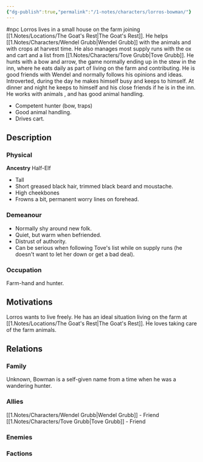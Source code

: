 ```yaml
---
{"dg-publish":true,"permalink":"/1-notes/characters/lorros-bowman/"}
---
```


#npc 
Lorros lives in a small house on the farm joining [[1.Notes/Locations/The Goat's Rest\|The Goat's Rest]]. He helps [[1.Notes/Characters/Wendel Grubb\|Wendel Grubb]] with the animals and with crops at harvest time. He also manages most supply runs with the ox and cart and a list from [[1.Notes/Characters/Tove Grubb\|Tove Grubb]].
He hunts with a bow and arrow, the game normally ending up in the stew in the inn, where he eats daily as part of living on the farm and contributing. He is good friends with Wendel and normally follows his opinions and ideas. Introverted, during the day he makes himself busy and keeps to himself. At dinner and night he keeps to himself and his close friends if he is in the inn. 
He works with animals , and has good animal handling. 
* Competent hunter (bow, traps)
* Good animal handling.
* Drives cart.

## Description
### Physical
**Ancestry** Half-Elf
* Tall
* Short greased black hair, trimmed black beard and moustache.
* High cheekbones
* Frowns a bit, permanent worry lines on forehead. 

### Demeanour
* Normally shy around new folk.
* Quiet, but warm when befriended.
* Distrust of authority.
* Can be serious when following Tove's list while on supply runs (he doesn't want to let her down or get a bad deal).
### Occupation
Farm-hand and hunter.
## Motivations
Lorros wants to live freely. He has an ideal situation living on the farm at [[1.Notes/Locations/The Goat's Rest\|The Goat's Rest]]. He loves taking care of the farm animals.

## Relations
### Family
Unknown, Bowman is a self-given name from a time when he was a wandering hunter.
### Allies
[[1.Notes/Characters/Wendel Grubb\|Wendel Grubb]] - Friend
[[1.Notes/Characters/Tove Grubb\|Tove Grubb]] - Friend
### Enemies
### Factions

 

